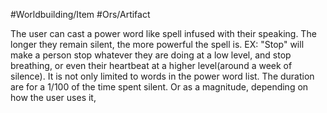 #Worldbuilding/Item  #Ors/Artifact 

The user can cast a power word like spell infused with their speaking. The longer they remain silent, the more powerful the spell is. EX: "Stop" will make a person stop whatever they are doing at a low level, and stop breathing, or even their heartbeat at a higher level(around a week of silence). It is not only limited to words in the power word list. The duration are for a 1/100 of the time spent silent. Or as a magnitude, depending on how the user uses it, 